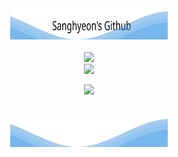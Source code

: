<div align="center">
    <img src="background.svg" width="50%" height="50" alt="css-in-readme">
</div>


<br/>

<div align="center">
    <div>
        <img src="https://github-readme-stats.vercel.app/api/top-langs?username=4anghyeon&exclude_repo=sanghyeon-digital-garden&layout=donut" /> 
    </div>
    <div>
        <img src="https://github-readme-stats.vercel.app/api?username=4anghyeon&show_icons=true&theme=default&locale" />
    </div>

<p>
  <a href="https://hits.seeyoufarm.com"><img src="https://hits.seeyoufarm.com/api/count/incr/badge.svg?url=https%3A%2F%2Fgithub.com%2F4anghyeon&count_bg=%234dabf7&title_bg=%23228be6&icon=github.svg&icon_color=%23E7E7E7&title=hits&edge_flat=false"/></a>
</p>
<br/>
    <img src="footer.svg" width="50%" height="50" alt="css-in-readme">
</div>
